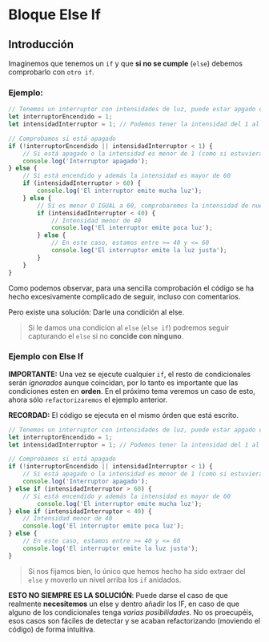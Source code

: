 # Bloque Else If

## Introducción

Imaginemos que tenemos un `if` y que **si no se cumple** (`else`) debemos comprobarlo con `otro if`.

### Ejemplo:

```js
// Tenemos un interruptor con intensidades de luz, puede estar apgado o encendido con diferentes intensidades
let interruptorEncendido = 1;
let intensidadInterruptor = 1; // Podemos tener la intensidad del 1 al 100

// Comprobamos si está apagado
if (!interruptorEncendido || intensidadInterruptor < 1) {
    // Si está apagado o la intensidad es menor de 1 (como si estuviera apagado)
    console.log('Interruptor apagado');
} else {
    // Si está encendido y además la intensidad es mayor de 60
    if (intensidadInterruptor > 60) {
        console.log('El interruptor emite mucha luz');
    } else {
        // Si es menor O IGUAL a 60, comprobaremos la intensidad de nuevo
        if (intensidadInterruptor < 40) {
            // Intensidad menor de 40
            console.log('El interruptor emite poca luz');
        } else {
            // En este caso, estamos entre >= 40 y <= 60
            console.log('El interruptor emite la luz justa');
        }
    }
}
```

Como podemos observar, para una sencilla comprobación el código se ha hecho excesivamente complicado de seguir, incluso con comentarios.

Pero existe una solución: Darle una condición al else.

> Si le damos una condicion al `else` (`else if`) podremos seguir capturando el `else` si no **concide con ninguno**.


### Ejemplo con Else If

**IMPORTANTE:** Una vez se ejecute cualquier `if`, el resto de condicionales serán *ignorados* aunque coincidan, por lo tanto es importante que las condiciones esten en **orden**. En el próximo tema veremos un caso de esto, ahora sólo `refactorizaremos` el ejemplo anterior.

**RECORDAD:** El código se ejecuta en el mismo órden que está escrito.

```js
// Tenemos un interruptor con intensidades de luz, puede estar apgado o encendido con diferentes intensidades
let interruptorEncendido = 1;
let intensidadInterruptor = 1; // Podemos tener la intensidad del 1 al 100

// Comprobamos si está apagado
if (!interruptorEncendido || intensidadInterruptor < 1) {
    // Si está apagado o la intensidad es menor de 1 (como si estuviera apagado)
    console.log('Interruptor apagado');
} else if (intensidadInterruptor > 60) {
    // Si está encendido y además la intensidad es mayor de 60
        console.log('El interruptor emite mucha luz');
} else if (intensidadInterruptor < 40) {
    // Intensidad menor de 40
    console.log('El interruptor emite poca luz');
} else {
    // En este caso, estamos entre >= 40 y <= 60
    console.log('El interruptor emite la luz justa');
}
```

> Si nos fijamos bien, lo único que hemos hecho ha sido extraer del `else` y moverlo un nivel arriba los `if` anidados.

**ESTO NO SIEMPRE ES LA SOLUCIÓN**: Puede darse el caso de que realmente **necesitemos** un else y dentro añadir los IF, en caso de que alguno de los condicionales tenga *varias posibilidades*. No os proecupéis, esos casos son fáciles de detectar y se acaban refactorizando (moviendo el código) de forma intuitiva.
